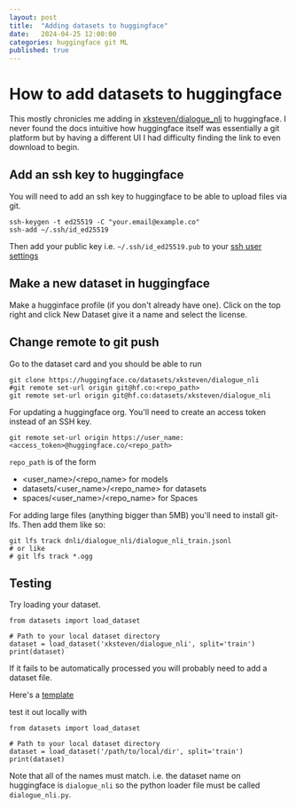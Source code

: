 ```yaml
---
layout: post
title:  "Adding datasets to huggingface"
date:   2024-04-25 12:00:00
categories: huggingface git ML
published: true
---
```


# How to add datasets to huggingface

This mostly chronicles me adding in [xksteven/dialogue_nli](https://huggingface.co/datasets/xksteven/dialogue_nli) to huggingface.  I never found the docs intuitive how huggingface itself was essentially a git platform but by having a different UI I had difficulty finding the link to even download to begin.

## Add an ssh key to huggingface

You will need to add an ssh key to huggingface to be able to upload files via git.

```
ssh-keygen -t ed25519 -C "your.email@example.co"
ssh-add ~/.ssh/id_ed25519
```

Then add your public key i.e. `~/.ssh/id_ed25519.pub` to your [ssh user settings](https://huggingface.co/settings/keys)

## Make a new dataset in huggingface

Make a hugginface profile (if you don't already have one).
Click on the top right and click New Dataset give it a name and select the license.

## Change remote to git push

Go to the dataset card and you should be able to run

```
git clone https://huggingface.co/datasets/xksteven/dialogue_nli
#git remote set-url origin git@hf.co:<repo_path>
git remote set-url origin git@hf.co:datasets/xksteven/dialogue_nli
```

For updating a huggingface org.  You'll need to create an access token instead of an SSH key.

```
git remote set-url origin https://user_name:<access_token>@huggingface.co/<repo_path>
```

`repo_path` is of the form 

- <user_name>/<repo_name> for models
- datasets/<user_name>/<repo_name> for datasets
- spaces/<user_name>/<repo_name> for Spaces

For adding large files (anything bigger than 5MB) you'll need to install git-lfs. Then add them like so:

```
git lfs track dnli/dialogue_nli/dialogue_nli_train.jsonl
# or like 
# git lfs track *.ogg
```

## Testing

Try loading your dataset.

```
from datasets import load_dataset

# Path to your local dataset directory
dataset = load_dataset('xksteven/dialogue_nli', split='train')
print(dataset)
```

If it fails to be automatically processed you will probably need to add a dataset file.

Here's a [template](https://github.com/huggingface/datasets/blob/d69d1c654c4645a0474731794a20d4c012d2d214/templates/new_dataset_script.py)

test it out locally with 

```
from datasets import load_dataset

# Path to your local dataset directory
dataset = load_dataset('/path/to/local/dir', split='train')
print(dataset)
```

Note that all of the names must match. i.e. the dataset name on huggingface is `dialogue_nli` so the python loader file must be called `dialogue_nli.py`.